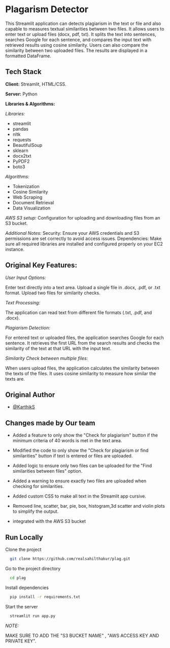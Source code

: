 # Plagarism Detector

This Streamlit application can detects plagiarism in the text or file and also capable to measures textual similarities between two files. It allows users to enter text or upload files (docx, pdf, txt). It splits the text into sentences, searches Google for each sentence, and compares the input text with retrieved results using cosine similarity. Users can also compare the similarity between two uploaded files. The results are displayed in a formatted DataFrame.


## Tech Stack

**Client:** Streamlit, HTML/CSS.

**Server:** Python

**Libraries & Algorithms:** 

*Libraries:*
- streamlit
- pandas 
- nltk 
- requests 
- BeautifulSoup 
- sklearn 
- docx2txt
- PyPDF2
- boto3

  
*Algorithms:*
- Tokenization
- Cosine Similarity
- Web Scraping
- Document Retrieval
- Data Visualization


*AWS S3 setup:*
Configuration for uploading and downloading files from an S3 bucket.


*Additional Notes:*
Security: Ensure your AWS credentials and S3 permissions are set correctly to avoid access issues.
Dependencies: Make sure all required libraries are installed and configured properly on your EC2 instance.



## Original Key Features:

*User Input Options:*

Enter text directly into a text area.
Upload a single file in .docx, .pdf, or .txt format.
Upload two files for similarity checks.

*Text Processing:*

The application can read text from different file formats (.txt, .pdf, and .docx).

*Plagiarism Detection:*

For entered text or uploaded files, the application searches Google for each sentence.
It retrieves the first URL from the search results and checks the similarity of the text at that URL with the input text.

*Similarity Check between multiple files:*

When users upload files, the application calculates the similarity between the texts of the files.
It uses cosine similarity to measure how similar the texts are.

## Original Author
- [@KarthikS](https://www.github.com/Karthik-02)


## Changes made by Our team

- Added a feature to only show the "Check for plagiarism" button if the minimum criteria of 40 words is met in the text area.

- Modified the code to only show the "Check for plagiarism or find similarities" button if text is entered or files are uploaded.

- Added logic to ensure only two files can be uploaded for the "Find similarities between files" option.

- Added a warning to ensure exactly two files are uploaded when checking for similarities.

- Added custom CSS to make all text in the Streamlit app cursive.

- Removed line, scatter, bar, pie, box, histogram,3d scatter and violin plots to simplify the output.
  
- integrated with the AWS S3 bucket 


## Run Locally

Clone the project

```bash
  git clone https://github.com/realsahilthakur/plag.git
```

Go to the project directory

```bash
  cd plag
```

Install dependencies

```bash
  pip install -r requirements.txt
```


Start the server

```bash
  streamlit run app.py
```


*NOTE:*

MAKE SURE TO ADD THE "S3 BUCKET NAME" , "AWS ACCESS KEY AND PRIVATE KEY".
